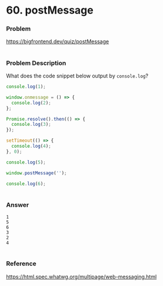 # 60. postMessage

### Problem

https://bigfrontend.dev/quiz/postMessage

#

### Problem Description

What does the code snippet below output by `console.log`?

```js
console.log(1);

window.onmessage = () => {
  console.log(2);
};

Promise.resolve().then(() => {
  console.log(3);
});

setTimeout(() => {
  console.log(4);
}, 0);

console.log(5);

window.postMessage('');

console.log(6);
```

#

### Answer

```
1
5
6
3
2
4
```

#

### Reference

https://html.spec.whatwg.org/multipage/web-messaging.html
